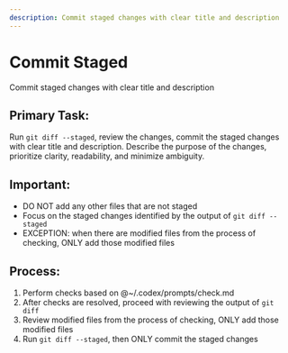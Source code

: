 ```yaml
---
description: Commit staged changes with clear title and description 
---
```


# Commit Staged

Commit staged changes with clear title and description

## Primary Task:
Run `git diff --staged`, review the changes, commit the staged changes with clear title and description.
Describe the purpose of the changes, prioritize clarity, readability, and minimize ambiguity.

## Important:
- DO NOT add any other files that are not staged
- Focus on the staged changes identified by the output of `git diff --staged`
- EXCEPTION: when there are modified files from the process of checking, ONLY add those modified files

## Process:
1. Perform checks based on @~/.codex/prompts/check.md
2. After checks are resolved, proceed with reviewing the output of `git diff`
3. Review modified files from the process of checking, ONLY add those modified files
4. Run `git diff --staged`, then ONLY commit the staged changes
